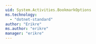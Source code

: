 ```yaml
---
uid: System.Activities.BookmarkOptions
ms.technology: 
  - "dotnet-standard"
author: "Erikre"
ms.author: "erikre"
manager: "erikre"
---
```

